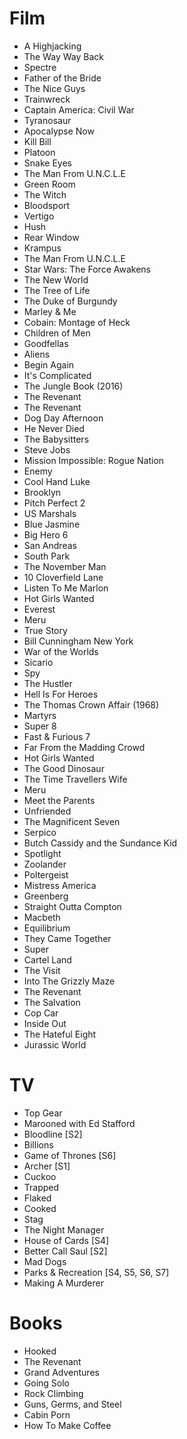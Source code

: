 # Film
- A Highjacking
- The Way Way Back
- Spectre
- Father of the Bride
- The Nice Guys
- Trainwreck
- Captain America: Civil War
- Tyranosaur
- Apocalypse Now
- Kill Bill
- Platoon
- Snake Eyes
- The Man From U.N.C.L.E
- Green Room
- The Witch
- Bloodsport
- Vertigo
- Hush
- Rear Window
- Krampus
- The Man From U.N.C.L.E
- Star Wars: The Force Awakens
- The New World
- The Tree of Life
- The Duke of Burgundy
- Marley & Me
- Cobain: Montage of Heck
- Children of Men
- Goodfellas
- Aliens
- Begin Again
- It's Complicated
- The Jungle Book (2016)
- The Revenant
- The Revenant
- Dog Day Afternoon
- He Never Died
- The Babysitters
- Steve Jobs
- Mission Impossible: Rogue Nation
- Enemy
- Cool Hand Luke
- Brooklyn
- Pitch Perfect 2
- US Marshals
- Blue Jasmine
- Big Hero 6
- San Andreas
- South Park
- The November Man
- 10 Cloverfield Lane
- Listen To Me Marlon
- Hot Girls Wanted
- Everest
- Meru
- True Story
- Bill Cunningham New York
- War of the Worlds
- Sicario
- Spy
- The Hustler
- Hell Is For Heroes
- The Thomas Crown Affair (1968)
- Martyrs
- Super 8
- Fast & Furious 7
- Far From the Madding Crowd
- Hot Girls Wanted
- The Good Dinosaur
- The Time Travellers Wife
- Meru
- Meet the Parents
- Unfriended
- The Magnificent Seven
- Serpico
- Butch Cassidy and the Sundance Kid
- Spotlight
- Zoolander
- Poltergeist
- Mistress America
- Greenberg
- Straight Outta Compton
- Macbeth
- Equilibrium
- They Came Together
- Super
- Cartel Land
- The Visit
- Into The Grizzly Maze
- The Revenant
- The Salvation
- Cop Car
- Inside Out
- The Hateful Eight
- Jurassic World

# TV
- Top Gear
- Marooned with Ed Stafford
- Bloodline [S2]
- Billions
- Game of Thrones [S6]
- Archer [S1]
- Cuckoo
- Trapped
- Flaked
- Cooked
- Stag
- The Night Manager
- House of Cards [S4]
- Better Call Saul [S2]
- Mad Dogs
- Parks & Recreation [S4, S5, S6, S7]
- Making A Murderer

# Books
- Hooked
- The Revenant
- Grand Adventures
- Going Solo
- Rock Climbing
- Guns, Germs, and Steel
- Cabin Porn
- How To Make Coffee
